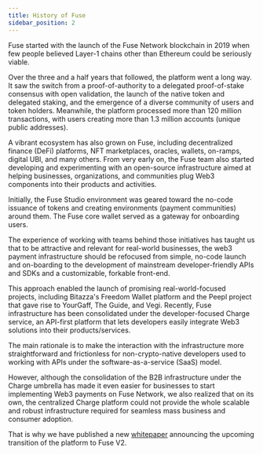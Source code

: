 ```yaml
---
title: History of Fuse
sidebar_position: 2
---
```


Fuse started with the launch of the Fuse Network blockchain in 2019 when few people believed Layer-1 chains other than Ethereum could be seriously viable.

Over the three and a half years that followed, the platform went a long way. It saw the switch from a proof-of-authority to a delegated proof-of-stake consensus with open validation, the launch of the native token and delegated staking, and the emergence of a diverse community of users and token holders.
Meanwhile, the platform processed more than 120 million transactions, with users creating more than 1.3 million accounts (unique public addresses).

A vibrant ecosystem has also grown on Fuse, including decentralized finance (DeFi) platforms, NFT marketplaces, oracles, wallets, on-ramps, digital UBI, and many others.
From very early on, the Fuse team also started developing and experimenting with an open-source infrastructure aimed at helping businesses, organizations, and communities plug Web3 components into their products and activities.

Initially, the Fuse Studio environment was geared toward the no-code issuance of tokens and creating environments (payment communities) around them. The Fuse core wallet served as a gateway for onboarding users.

The experience of working with teams behind those initiatives has taught us that to be attractive and relevant for real-world businesses, the web3 payment infrastructure should be refocused from simple, no-code launch and on-boarding to the development of mainstream developer-friendly APIs and SDKs and a customizable, forkable front-end.

This approach enabled the launch of promising real-world-focused projects, including Bitazza's Freedom Wallet platform and the Peepl project that gave rise to YourGaff, The Guide, and Vegi.
Recently, Fuse infrastructure has been consolidated under the developer-focused Charge service, an API-first platform that lets developers easily integrate Web3 solutions into their products/services.

The main rationale is to make the interaction with the infrastructure more straightforward and frictionless for non-crypto-native developers used to working with APIs under the software-as-a-service (SaaS) model.

However, although the consolidation of the B2B infrastructure under the Charge umbrella has made it even easier for businesses to start implementing Web3 payments on Fuse Network, we also realized that on its own, the centralized Charge platform could not provide the whole scalable and robust infrastructure required for seamless mass business and consumer adoption.

That is why we have published a new [whitepaper](https://www.fuse.io/whitepaper) announcing the upcoming transition of the platform to Fuse V2.
